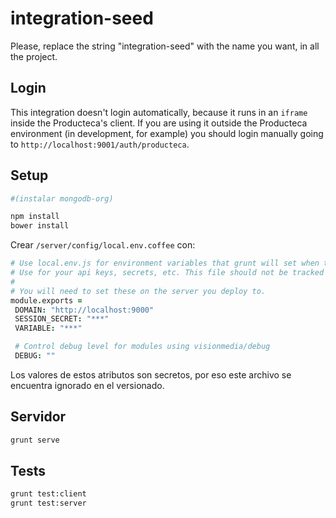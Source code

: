 # integration-seed
Please, replace the string "integration-seed" with the name you want, in all the project.

## Login
This integration doesn't login automatically, because it runs in an `iframe` inside the Producteca's client. If you are using it outside the Producteca environment (in development, for example) you should login manually going to `http://localhost:9001/auth/producteca`.

## Setup

```bash
#(instalar mongodb-org)

npm install
bower install
```

Crear `/server/config/local.env.coffee` con:
```coffee
# Use local.env.js for environment variables that grunt will set when the server starts locally.
# Use for your api keys, secrets, etc. This file should not be tracked by git.
#
# You will need to set these on the server you deploy to.
module.exports =
 DOMAIN: "http://localhost:9000"
 SESSION_SECRET: "***"
 VARIABLE: "***"

 # Control debug level for modules using visionmedia/debug
 DEBUG: ""
```

Los valores de estos atributos son secretos, por eso este archivo se encuentra ignorado en el versionado.

## Servidor

```bash
grunt serve
```

## Tests

```bash
grunt test:client
grunt test:server
```
